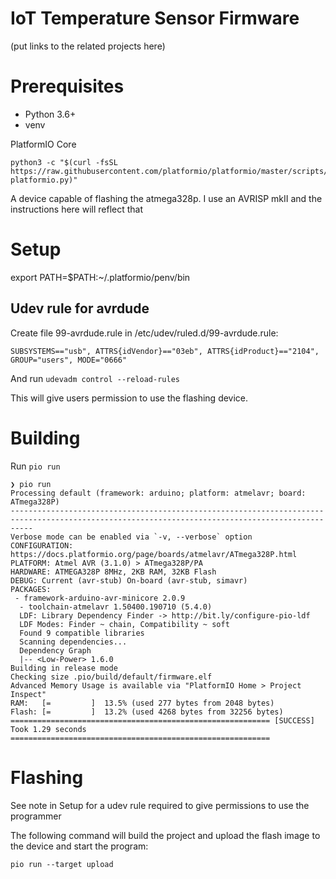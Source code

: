 # IoT Temperature Sensor Firmware

(put links to the related projects here)

# Prerequisites

- Python 3.6+
- venv

PlatformIO Core

```
python3 -c "$(curl -fsSL https://raw.githubusercontent.com/platformio/platformio/master/scripts/get-platformio.py)"
```

A device capable of flashing the atmega328p. I use an AVRISP mkII and the
instructions here will reflect that

# Setup

export PATH=$PATH:~/.platformio/penv/bin

## Udev rule for avrdude
Create file 99-avrdude.rule in /etc/udev/ruled.d/99-avrdude.rule:

```
SUBSYSTEMS=="usb", ATTRS{idVendor}=="03eb", ATTRS{idProduct}=="2104", GROUP="users", MODE="0666"
```

And run `udevadm control --reload-rules`

This will give users permission to use the flashing device.

# Building

Run `pio run`

```
❯ pio run
Processing default (framework: arduino; platform: atmelavr; board: ATmega328P)
-------------------------------------------------------------------------------------------------------------------------------------------------
Verbose mode can be enabled via `-v, --verbose` option
CONFIGURATION: https://docs.platformio.org/page/boards/atmelavr/ATmega328P.html
PLATFORM: Atmel AVR (3.1.0) > ATmega328P/PA
HARDWARE: ATMEGA328P 8MHz, 2KB RAM, 32KB Flash
DEBUG: Current (avr-stub) On-board (avr-stub, simavr)
PACKAGES:
 - framework-arduino-avr-minicore 2.0.9
  - toolchain-atmelavr 1.50400.190710 (5.4.0)
  LDF: Library Dependency Finder -> http://bit.ly/configure-pio-ldf
  LDF Modes: Finder ~ chain, Compatibility ~ soft
  Found 9 compatible libraries
  Scanning dependencies...
  Dependency Graph
  |-- <Low-Power> 1.6.0
Building in release mode
Checking size .pio/build/default/firmware.elf
Advanced Memory Usage is available via "PlatformIO Home > Project Inspect"
RAM:   [=         ]  13.5% (used 277 bytes from 2048 bytes)
Flash: [=         ]  13.2% (used 4268 bytes from 32256 bytes)
========================================================== [SUCCESS] Took 1.29 seconds ==========================================================
```

# Flashing
See note in Setup for a udev rule required to give permissions to use the programmer

The following command will build the project and upload the flash image to the
device and start the program:

`pio run --target upload`
